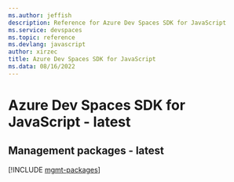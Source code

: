 ```yaml
---
ms.author: jeffish
description: Reference for Azure Dev Spaces SDK for JavaScript
ms.service: devspaces
ms.topic: reference
ms.devlang: javascript
author: xirzec
title: Azure Dev Spaces SDK for JavaScript
ms.data: 08/16/2022
---
```

# Azure Dev Spaces SDK for JavaScript - latest

## Management packages - latest
[!INCLUDE [mgmt-packages](dev-spaces-mgmt-index.md)]